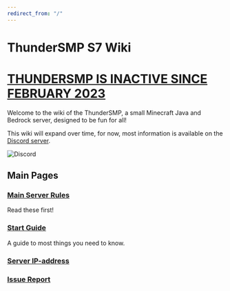 ```yaml
---
redirect_from: "/"
---
```

# ThunderSMP S7 Wiki
# [THUNDERSMP IS INACTIVE SINCE FEBRUARY 2023](https://thundersmp.nl.eu.org/blog/posts/2023/02/22/The-ending-of-ThunderSMP.html)


Welcome to the wiki of the ThunderSMP, a small Minecraft Java and Bedrock server, designed to be fun for all!

This wiki will expand over time, for now, most information is available on the [Discord server](https://discord.gg/yCkTc5retw).

![Discord](https://img.shields.io/discord/940342130679894076?color=%23fffffff&label=Discord%20&logo=Discord&logoColor=%23ffffff)

## Main Pages

### [Main Server Rules](https://thundersmp.nl.eu.org/rules)
Read these first!

### [Start Guide](https://thundersmp.nl.eu.org/start-guide)
A guide to most things you need to know.

### [Server IP-address](https://thundersmp.nl.eu.org/server-ip-address)

### [Issue Report](https://thundersmp.nl.eu.org/issues)
